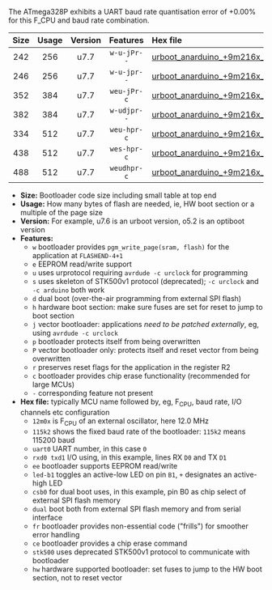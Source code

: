 The ATmega328P exhibits a UART baud rate quantisation error of +0.00% for this F_CPU and baud rate combination.

|Size|Usage|Version|Features|Hex file|
|:-:|:-:|:-:|:-:|:--|
|242|256|u7.7|`w-u-jPr--`|[urboot_anarduino_+9m216x_++76k8_uart0_rxd0_txd1_led+b1.hex](https://raw.githubusercontent.com/stefanrueger/urboot.hex/main/boards/anarduino/external_oscillator/fcpu_+9m216x/br_++76k8/urboot_anarduino_+9m216x_++76k8_uart0_rxd0_txd1_led+b1.hex)|
|246|256|u7.7|`w-u-jpr--`|[urboot_anarduino_+9m216x_++76k8_uart0_rxd0_txd1_led+b1_fr.hex](https://raw.githubusercontent.com/stefanrueger/urboot.hex/main/boards/anarduino/external_oscillator/fcpu_+9m216x/br_++76k8/urboot_anarduino_+9m216x_++76k8_uart0_rxd0_txd1_led+b1_fr.hex)|
|352|384|u7.7|`weu-jPr-c`|[urboot_anarduino_+9m216x_++76k8_uart0_rxd0_txd1_ee_led+b1_fr_ce.hex](https://raw.githubusercontent.com/stefanrueger/urboot.hex/main/boards/anarduino/external_oscillator/fcpu_+9m216x/br_++76k8/urboot_anarduino_+9m216x_++76k8_uart0_rxd0_txd1_ee_led+b1_fr_ce.hex)|
|382|384|u7.7|`w-udjpr--`|[urboot_anarduino_+9m216x_++76k8_uart0_rxd0_txd1_led+b1_csd5_dual.hex](https://raw.githubusercontent.com/stefanrueger/urboot.hex/main/boards/anarduino/external_oscillator/fcpu_+9m216x/br_++76k8/urboot_anarduino_+9m216x_++76k8_uart0_rxd0_txd1_led+b1_csd5_dual.hex)|
|334|512|u7.7|`weu-hpr-c`|[urboot_anarduino_+9m216x_++76k8_uart0_rxd0_txd1_ee_led+b1_fr_ce_hw.hex](https://raw.githubusercontent.com/stefanrueger/urboot.hex/main/boards/anarduino/external_oscillator/fcpu_+9m216x/br_++76k8/urboot_anarduino_+9m216x_++76k8_uart0_rxd0_txd1_ee_led+b1_fr_ce_hw.hex)|
|438|512|u7.7|`wes-hpr-c`|[urboot_anarduino_+9m216x_++76k8_uart0_rxd0_txd1_ee_led+b1_fr_ce_stk500_hw.hex](https://raw.githubusercontent.com/stefanrueger/urboot.hex/main/boards/anarduino/external_oscillator/fcpu_+9m216x/br_++76k8/urboot_anarduino_+9m216x_++76k8_uart0_rxd0_txd1_ee_led+b1_fr_ce_stk500_hw.hex)|
|488|512|u7.7|`weudhpr-c`|[urboot_anarduino_+9m216x_++76k8_uart0_rxd0_txd1_ee_led+b1_csd5_dual_fr_ce_hw.hex](https://raw.githubusercontent.com/stefanrueger/urboot.hex/main/boards/anarduino/external_oscillator/fcpu_+9m216x/br_++76k8/urboot_anarduino_+9m216x_++76k8_uart0_rxd0_txd1_ee_led+b1_csd5_dual_fr_ce_hw.hex)|

- **Size:** Bootloader code size including small table at top end
- **Usage:** How many bytes of flash are needed, ie, HW boot section or a multiple of the page size
- **Version:** For example, u7.6 is an urboot version, o5.2 is an optiboot version
- **Features:**
  + `w` bootloader provides `pgm_write_page(sram, flash)` for the application at `FLASHEND-4+1`
  + `e` EEPROM read/write support
  + `u` uses urprotocol requiring `avrdude -c urclock` for programming
  + `s` uses skeleton of STK500v1 protocol (deprecated); `-c urclock` and `-c arduino` both work
  + `d` dual boot (over-the-air programming from external SPI flash)
  + `h` hardware boot section: make sure fuses are set for reset to jump to boot section
  + `j` vector bootloader: applications *need to be patched externally*, eg, using `avrdude -c urclock`
  + `p` bootloader protects itself from being overwritten
  + `P` vector bootloader only: protects itself and reset vector from being overwritten
  + `r` preserves reset flags for the application in the register R2
  + `c` bootloader provides chip erase functionality (recommended for large MCUs)
  + `-` corresponding feature not present
- **Hex file:** typically MCU name followed by, eg, F<sub>CPU</sub>, baud rate, I/O channels etc configuration
  + `12m0x` is F<sub>CPU</sub> of an external oscillator, here 12.0 MHz
  + `115k2` shows the fixed baud rate of the bootloader: `115k2` means 115200 baud
  + `uart0` UART number, in this case `0`
  + `rxd0 txd1` I/O using, in this example, lines RX `D0` and TX `D1`
  + `ee` bootloader supports EEPROM read/write
  + `led-b1` toggles an active-low LED on pin `B1`, `+` designates an active-high LED
  + `csb0` for dual boot uses, in this example, pin B0 as chip select of external SPI flash memory
  + `dual` boot both from external SPI flash memory and from serial interface
  + `fr` bootloader provides non-essential code ("frills") for smoother error handling
  + `ce` bootloader provides a chip erase command
  + `stk500` uses deprecated STK500v1 protocol to communicate with bootloader
  + `hw` hardware supported bootloader: set fuses to jump to the HW boot section, not to reset vector
